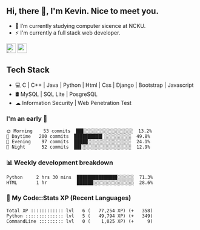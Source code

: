 ## Hi, there 👋, I'm Kevin. Nice to meet you.

- 🌱 I’m currently studying computer sicence at NCKU.
- ⚡ I'm currently a full stack web developer.

<a href="https://www.linkedin.com/in/kevin12686/"><img alt="LinkedIn" src="https://img.shields.io/badge/linkedin%20-%230077B5.svg?&style=for-the-badge&logo=linkedin&logoColor=white" height=25></a>
<a href="https://www.instagram.com/kevin12686/"><img src="https://img.shields.io/badge/instagram-3f729b?&style=for-the-badge&logo=instagram&logoColor=white" height=25></a>

## Tech Stack

* 💻 C | C++ | Java | Python | Html | Css | Django | Bootstrap | Javascript
* 🛢️ MySQL | SQL Lite | PosgreSQL
* ☁ Information Security | Web Penetration Test

### I'm an early 🐤

<!-- early_bird start -->

```text
🌞 Morning    53 commits  ██▊░░░░░░░░░░░░░░░░░░  13.2%
🌆 Daytime   200 commits  ██████████▍░░░░░░░░░░  49.8%
🌃 Evening    97 commits  █████░░░░░░░░░░░░░░░░  24.1%
🌙 Night      52 commits  ██▋░░░░░░░░░░░░░░░░░░  12.9%
```

<!-- early_bird end -->

### 📊 Weekly development breakdown

<!-- code_time start -->

```text
Python     2 hrs 30 mins  ██████████████▉░░░░░░  71.3%
HTML       1 hr           ██████░░░░░░░░░░░░░░░  28.6%
```

<!-- code_time end -->

### 🧰 My Code::Stats XP (Recent Languages)

<!-- codestats start -->

```text
Total XP :::::::::::: lvl   6 (   77,254 XP) (+   358)
Python :::::::::::::: lvl   5 (   49,794 XP) (+   349)
CommandLine ::::::::: lvl   0 (    1,025 XP) (+     9)
```

<!-- codestats end -->
